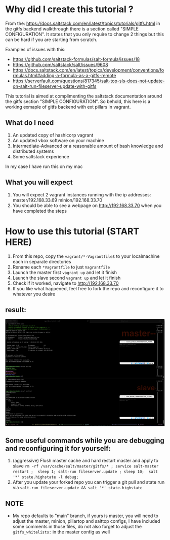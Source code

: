 # Why did I create this tutorial ? 
From the: https://docs.saltstack.com/en/latest/topics/tutorials/gitfs.html in the gitfs backend walkthrough there is a section called "SIMPLE CONFIGURATION". 
It states that you only require to change 2 things but this can be hard if you are starting from scratch.


Examples of issues with this:
- https://github.com/saltstack-formulas/salt-formula/issues/18
- https://github.com/saltstack/salt/issues/9608
- https://docs.saltstack.com/en/latest/topics/development/conventions/formulas.html#adding-a-formula-as-a-gitfs-remote
- https://serverfault.com/questions/817345/salt-top-sls-does-not-update-on-salt-run-fileserver-update-with-gitfs



This tutorial is aimed at complimenting the saltstack documentation around the gitfs section "SIMPLE CONFIGURATION".
So behold, this here is a working exmaple of gitfs backend with ext pillars in vagrant.


## What do I need
1. An updated copy of hashicorp vagrant
2. An updated vbox software on your machine
3. Intermediate-Advanced or a reasonable amount of bash knowledge and distributed systems
4. Some saltstack experience

In my case I have run this on my mac


## What you will expect
1. You will expect 2 vagrant instances running with the ip addresses: master/192.168.33.69 minion/192.168.33.70
2. You should be able to see a webpage on http://192.168.33.70 when you have completed the steps



# How to use this tutorial (START HERE)
1. From this repo, copy the `vagrant/*-Vagrantfile`s to your localmachine each in separate directories 
2. Rename each `*Vagrantfile` to just `Vagrantfile`
2. Launch the master first `vagrant up` and let it finish
3. Launch the slave second `vagrant up` and let it finish
4. Check if it worked, navigate to http://192.168.33.70
5. If you like what happened, feel free to fork the repo and reconfigure it to whatever you desire
## result:
![alt text](https://github.com/patrickmamaid/salt-gitfs-tutorial/blob/main/Screen%20Shot%202021-01-05%20at%201.53.41%20AM.png)

## Some useful commands while you are debugging and reconfiguring it for yourself:
1. (aggressive) Flush master cache and hard restart master and apply to slave `rm -rf /var/cache/salt/master/gitfs/* ; service salt-master restart ;  sleep 1; salt-run fileserver.update ; sleep 10;  salt '*' state.highstate -l debug;`
2. After you update your forked repo you can trigger a git pull and state run via `salt-run fileserver.update && salt '*' state.highstate`

## NOTE
- My repo defaults to "main" branch, if yours is master, you will need to adjust the master, minion, pillartop and salttop configs, I have included some comments in those files, do not also forget to adjust the `gitfs_whitelists:` in the master config as well


